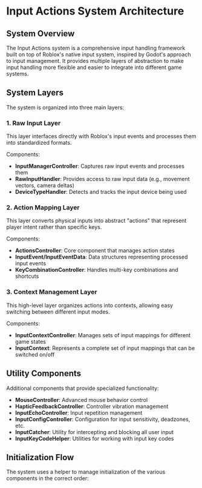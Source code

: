 # Input Actions System Architecture

## System Overview

The Input Actions system is a comprehensive input handling framework built on top of Roblox's native input system, inspired by Godot's approach to input management. It provides multiple layers of abstraction to make input handling more flexible and easier to integrate into different game systems.

## System Layers

The system is organized into three main layers:

### 1. Raw Input Layer

This layer interfaces directly with Roblox's input events and processes them into standardized formats.

Components:

- **InputManagerController**: Captures raw input events and processes them
- **RawInputHandler**: Provides access to raw input data (e.g., movement vectors, camera deltas)
- **DeviceTypeHandler**: Detects and tracks the input device being used

### 2. Action Mapping Layer

This layer converts physical inputs into abstract "actions" that represent player intent rather than specific keys.

Components:

- **ActionsController**: Core component that manages action states
- **InputEvent/InputEventData**: Data structures representing processed input events
- **KeyCombinationController**: Handles multi-key combinations and shortcuts

### 3. Context Management Layer

This high-level layer organizes actions into contexts, allowing easy switching between different input modes.

Components:

- **InputContextController**: Manages sets of input mappings for different game states
- **InputContext**: Represents a complete set of input mappings that can be switched on/off

## Utility Components

Additional components that provide specialized functionality:

- **MouseController**: Advanced mouse behavior control
- **HapticFeedbackController**: Controller vibration management
- **InputEchoController**: Input repetition management
- **InputConfigController**: Configuration for input sensitivity, deadzones, etc.
- **InputCatcher**: Utility for intercepting and blocking all user input
- **InputKeyCodeHelper**: Utilities for working with input key codes

## Initialization Flow

The system uses a helper to manage initialization of the various components in the correct order:

